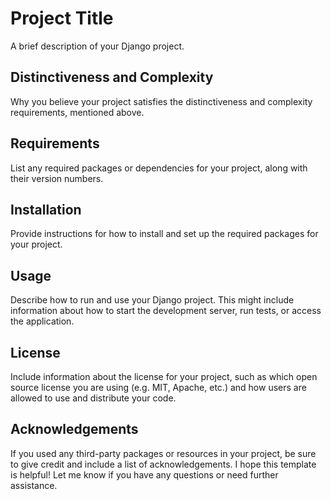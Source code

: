 # Project Title

A brief description of your Django project.

## Distinctiveness and Complexity

Why you believe your project satisfies the distinctiveness and complexity requirements, mentioned above.

## Requirements

List any required packages or dependencies for your project, along with their version numbers.

## Installation

Provide instructions for how to install and set up the required packages for your project.

## Usage

Describe how to run and use your Django project. This might include information about how to start the development server, run tests, or access the application.

## License

Include information about the license for your project, such as which open source license you are using (e.g. MIT, Apache, etc.) and how users are allowed to use and distribute your code.

## Acknowledgements

If you used any third-party packages or resources in your project, be sure to give credit and include a list of acknowledgements.
I hope this template is helpful! Let me know if you have any questions or need further assistance.
